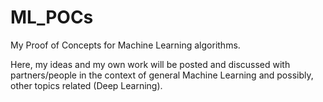 # ML_POCs
My Proof of Concepts for Machine Learning algorithms.

Here, my ideas and my own work will be posted and discussed with partners/people in the context of general Machine Learning and possibly, other topics related (Deep Learning).

